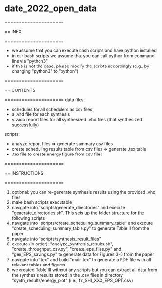 # date_2022_open_data

=====================

== INFO

=====================
- we assume that you can execute bash scripts and have python installed
- in our bash scripts we assume that you can call python from command line via "python3"
- if this is not the case, please modify the scripts accordingly (e.g., by changing "python3" to "python")


=====================

== CONTENTS

=====================
data files: 
- schedules for all schedulers as csv files
- a .vhd file for each synthesis
- vivado report files for all synthesized .vhd files (that synthesized successfully)

scripts:
- analyze report files => generate summary csv files
- create scheduling results table from csv files => generate .tex table
- .tex file to create energy figure from csv files


=====================

== INSTRUCTIONS

=====================
1) optional: you can re-generate synthesis results using the provided .vhd files
2) make bash scripts executable
3) navigate into "scripts/generate_directories" and execute "generate_directories.sh". This sets up the folder structure for the following scripts
4) navigate into "scripts/create_scheduling_summary_table" and execute "create_scheduling_summary_table.py" to generate Table II from the paper
5) navigate into "scripts/synthesis_result_files"
6) execute (in order): "analyze_synthesis_results.sh", "create_throughput_csv.py", "create_eps_files.py" and "gen_EPS_savings.py" to generate data for Figures 3-6 from the paper
7) navigate into "tex" and build "main.tex" to generate a PDF file with all relevant tables and figures
8) we created Table III without any scripts but you can extract all data from the synthesis results stored in the .csv files in directory "synth_results/energy_plot" (i.e., fir_SHI_XXX_EPS_OPT.csv)

